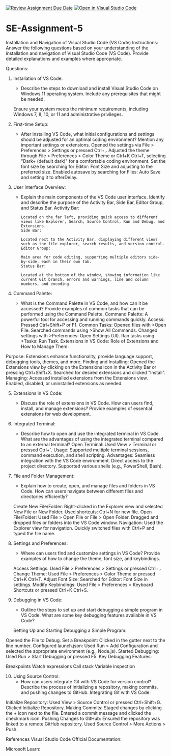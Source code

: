 [![Review Assignment Due Date](https://classroom.github.com/assets/deadline-readme-button-24ddc0f5d75046c5622901739e7c5dd533143b0c8e959d652212380cedb1ea36.svg)](https://classroom.github.com/a/XoLGRbHq)
[![Open in Visual Studio Code](https://classroom.github.com/assets/open-in-vscode-718a45dd9cf7e7f842a935f5ebbe5719a5e09af4491e668f4dbf3b35d5cca122.svg)](https://classroom.github.com/online_ide?assignment_repo_id=15255924&assignment_repo_type=AssignmentRepo)
# SE-Assignment-5
Installation and Navigation of Visual Studio Code (VS Code)
 Instructions:
Answer the following questions based on your understanding of the installation and navigation of Visual Studio Code (VS Code). Provide detailed explanations and examples where appropriate.

 Questions:

1. Installation of VS Code:
   - Describe the steps to download and install Visual Studio Code on Windows 11 operating system. Include any prerequisites that might be needed.

   Ensure your system meets the minimum requirements, including Windows 7, 8, 10, or 11 and administrative privileges.

2. First-time Setup:
   - After installing VS Code, what initial configurations and settings should be adjusted for an optimal coding environment? Mention any important settings or extensions.
   Opened the settings via File > Preferences > Settings or pressed Ctrl+,.
   Adjusted the theme through File > Preferences > Color Theme or Ctrl+K Ctrl+T, selecting "Dark+ (default dark)" for a comfortable coding environment.
   Set the font size by searching for Editor: Font Size and adjusting to the preferred size.
   Enabled autosave by searching for Files: Auto Save and setting it to afterDelay.

3. User Interface Overview:
   - Explain the main components of the VS Code user interface. Identify and describe the purpose of the Activity Bar, Side Bar, Editor Group, and Status Bar.
Activity Bar:

         Located on the far left, providing quick access to different views like Explorer, Search, Source Control, Run and Debug, and Extensions.
         Side Bar:

         Located next to the Activity Bar, displaying different views such as the file explorer, search results, and version control.
         Editor Group:

         Main area for code editing, supporting multiple editors side-by-side, each in their own tab.
         Status Bar:

         Located at the bottom of the window, showing information like current Git branch, errors and warnings, line and column numbers, and encoding.
4. Command Palette:
   - What is the Command Palette in VS Code, and how can it be accessed? Provide examples of common tasks that can be performed using the Command Palette.
   Command Palette: A powerful tool for accessing and running commands quickly.
Access: Pressed Ctrl+Shift+P or F1.
Common Tasks:
Opened files with >Open File.
Searched commands using >Show All Commands.
Changed settings with >Preferences: Open Settings (UI).
Ran tasks using >Tasks: Run Task.
Extensions in VS Code:
Role of Extensions and How to Manage Them:

Purpose: Extensions enhance functionality, provide language support, debugging tools, themes, and more.
Finding and Installing:
Opened the Extensions view by clicking on the Extensions icon in the Activity Bar or pressing Ctrl+Shift+X.
Searched for desired extensions and clicked "Install".
Managing:
Accessed installed extensions from the Extensions view.
Enabled, disabled, or uninstalled extensions as needed.


5. Extensions in VS Code:
   - Discuss the role of extensions in VS Code. How can users find, install, and manage extensions? Provide examples of essential extensions for web development.

6. Integrated Terminal:
   - Describe how to open and use the integrated terminal in VS Code. What are the advantages of using the integrated terminal compared to an external terminal?
   Open Terminal: Used View > Terminal or pressed Ctrl+`.
Usage: Supported multiple terminal sessions, command execution, and shell scripting.
Advantages:
Seamless integration with the VS Code environment.
Direct access to the project directory.
Supported various shells (e.g., PowerShell, Bash).

7. File and Folder Management:
   - Explain how to create, open, and manage files and folders in VS Code. How can users navigate between different files and directories efficiently?

   Create New File/Folder:
Right-clicked in the Explorer view and selected New File or New Folder.
Used shortcuts: Ctrl+N for new file.
Open File/Folder:
Used File > Open File or File > Open Folder.
Dragged and dropped files or folders into the VS Code window.
Navigation:
Used the Explorer view for navigation.
Quickly switched files with Ctrl+P and typed the file name.

8. Settings and Preferences:
   - Where can users find and customize settings in VS Code? Provide examples of how to change the theme, font size, and keybindings.

   Access Settings:
Used File > Preferences > Settings or pressed Ctrl+,.
Change Theme:
Used File > Preferences > Color Theme or pressed Ctrl+K Ctrl+T.
Adjust Font Size:
Searched for Editor: Font Size in settings.
Modify Keybindings:
Used File > Preferences > Keyboard Shortcuts or pressed Ctrl+K Ctrl+S.

9. Debugging in VS Code:
   - Outline the steps to set up and start debugging a simple program in VS Code. What are some key debugging features available in VS Code?

   Setting Up and Starting Debugging a Simple Program:

Opened the File to Debug.
Set a Breakpoint:
Clicked in the gutter next to the line number.
Configured launch.json:
Used Run > Add Configuration and selected the appropriate environment (e.g., Node.js).
Started Debugging:
Used Run > Start Debugging or pressed F5.
Key Debugging Features:

Breakpoints
Watch expressions
Call stack
Variable inspection

10. Using Source Control:
    - How can users integrate Git with VS Code for version control? Describe the process of initializing a repository, making commits, and pushing changes to GitHub.
Integrating Git with VS Code:

Initialize Repository:
Used View > Source Control or pressed Ctrl+Shift+G.
Clicked Initialize Repository.
Making Commits:
Staged changes by clicking the + icon next to the file.
Entered a commit message and clicked the checkmark icon.
Pushing Changes to GitHub:
Ensured the repository was linked to a remote GitHub repository.
Used Source Control > More Actions > Push.

References
Visual Studio Code Official Documentation:

Microsoft Learn:

